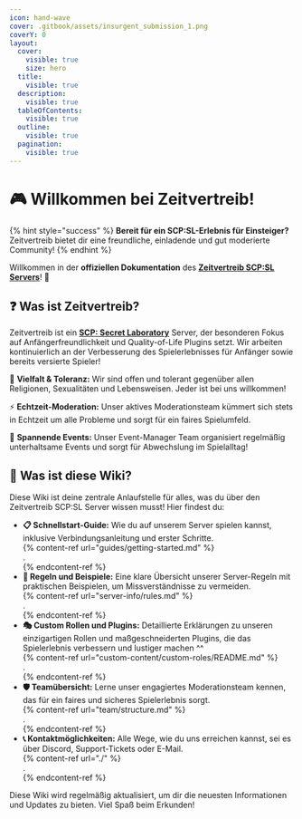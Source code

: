 ```yaml
---
icon: hand-wave
cover: .gitbook/assets/insurgent_submission_1.png
coverY: 0
layout:
  cover:
    visible: true
    size: hero
  title:
    visible: true
  description:
    visible: true
  tableOfContents:
    visible: true
  outline:
    visible: true
  pagination:
    visible: true
---
```


# 🎮 Willkommen bei Zeitvertreib!

{% hint style="success" %}
**Bereit für ein SCP:SL-Erlebnis für Einsteiger?** Zeitvertreib bietet dir eine freundliche, einladende und gut moderierte Community!
{% endhint %}

Willkommen in der **offiziellen Dokumentation** des [**Zeitvertreib SCP:SL Servers**](https://dsc.gg/zeit)! 🚀

## ❓ Was ist Zeitvertreib?

Zeitvertreib ist ein [**SCP: Secret Laboratory**](https://store.steampowered.com/app/700330/SCP_Secret_Laboratory/) Server, der besonderen Fokus auf Anfängerfreundlichkeit und Quality-of-Life Plugins setzt. Wir arbeiten kontinuierlich an der Verbesserung des Spielerlebnisses für Anfänger sowie bereits versierte Spieler!

🌈 **Vielfalt & Toleranz:** Wir sind offen und tolerant gegenüber allen Religionen, Sexualitäten und Lebensweisen. Jeder ist bei uns willkommen!

⚡ **Echtzeit-Moderation:** Unser aktives Moderationsteam kümmert sich stets in Echtzeit um alle Probleme und sorgt für ein faires Spielumfeld.

🎪 **Spannende Events:** Unser Event-Manager Team organisiert regelmäßig unterhaltsame Events und sorgt für Abwechslung im Spielalltag!

## 🎯 Was ist diese Wiki?

Diese Wiki ist deine zentrale Anlaufstelle für alles, was du über den Zeitvertreib SCP:SL Server wissen musst! Hier findest du:

- **📋 Schnellstart-Guide:** Wie du auf unserem Server spielen kannst, inklusive Verbindungsanleitung und erster Schritte.  
  {% content-ref url="guides/getting-started.md" %}  
  .  
  {% endcontent-ref %}
- **📖 Regeln und Beispiele:** Eine klare Übersicht unserer Server-Regeln mit praktischen Beispielen, um Missverständnisse zu vermeiden.  
  {% content-ref url="server-info/rules.md" %}  
  .  
  {% endcontent-ref %}
- **🎭 Custom Rollen und Plugins:** Detaillierte Erklärungen zu unseren einzigartigen Rollen und maßgeschneiderten Plugins, die das Spielerlebnis verbessern und lustiger machen ^^  
  {% content-ref url="custom-content/custom-roles/README.md" %}  
  .  
  {% endcontent-ref %}
- **🛡️ Teamübersicht:** Lerne unser engagiertes Moderationsteam kennen, das für ein faires und sicheres Spielerlebnis sorgt.  
  {% content-ref url="team/structure.md" %}  
  .  
  {% endcontent-ref %}
- **📞 Kontaktmöglichkeiten:** Alle Wege, wie du uns erreichen kannst, sei es über Discord, Support-Tickets oder E-Mail.  
  {% content-ref url="./" %}  
  .  
  {% endcontent-ref %}

Diese Wiki wird regelmäßig aktualisiert, um dir die neuesten Informationen und Updates zu bieten. Viel Spaß beim Erkunden!
